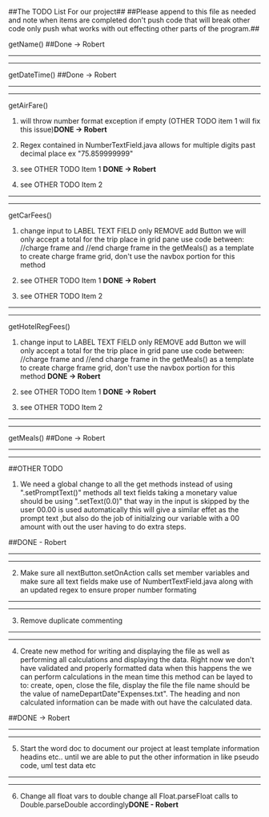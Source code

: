 ##The TODO List For our project##
##Please append to this file as needed and note when items are completed don't push code that will break other code only push what works with out effecting other parts of the program.##


getName()
##Done -> Robert
***
***
getDateTime()
##Done -> Robert
***
***
getAirFare() 
 
1. will throw number format exception if empty (OTHER TODO item 1 will fix this issue)<strong>DONE -> Robert</strong>

2. Regex contained in NumberTextField.java allows for multiple digits past decimal place ex "75.859999999"

3. see OTHER TODO Item 1 <strong>DONE -> Robert</strong>

4. see OTHER TODO Item 2


***
***
getCarFees()

1. change input to LABEL TEXT FIELD only REMOVE add Button we will only accept a total for the trip
place in grid pane use code between: //charge frame and //end charge frame in the getMeals()
as a template to create charge frame grid, don't use the navbox portion for this method

2. see OTHER TODO Item 1 <strong>DONE -> Robert</strong>

3. see OTHER TODO Item 2
              
***
***
getHotelRegFees()

1. change input to LABEL TEXT FIELD only REMOVE add Button we will only accept a total for the trip
place in grid pane use code between: //charge frame and //end charge frame in the getMeals()
as a template to create charge frame grid, don't use the navbox portion for this method <strong>DONE -> Robert</strong>

2. see OTHER TODO Item 1 <strong>DONE -> Robert</strong>

3. see OTHER TODO Item 2
              
***
***
getMeals()
##Done -> Robert
***
***
##OTHER TODO                

1. We need a global change to all the get methods instead of using  ".setPromptText()" methods
all text fields taking a monetary value should be using ".setText(0.0)" that way in the input
is skipped by the user 00.00 is used automatically this will give a similar effet as the prompt
text ,but also do the job of initialzing our variable with a 00 amount with out the user having to do extra steps.

##DONE - Robert

***
***
2. Make sure all nextButton.setOnAction calls set member variables and make sure all text fields make use of NumbertTextField.java along with an updated regex to ensure proper number formating


***
***
3. Remove duplicate commenting


***
***
4. Create new method for writing and displaying the file as well as performing all calculations and displaying the data. Right now we don't have validated and properly formatted data when this happens the we can perform calculations in the mean time this method can be layed to to: create, open, close the file, display the file the file name should be the value of nameDepartDate"Expenses.txt". The heading and non calculated information can be made with out have the calculated data.

##DONE -> Robert


***
***
5. Start the word doc to document our project at least template information headins etc.. until we are able to put the other information in like pseudo code, uml test data etc


***
***
6. Change all float vars to double change all Float.parseFloat calls to Double.parseDouble accordingly<strong>DONE - Robert</strong>

